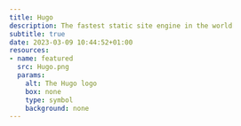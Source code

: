 ```yaml
---
title: Hugo
description: The fastest static site engine in the world
subtitle: true
date: 2023-03-09 10:44:52+01:00
resources:
- name: featured
  src: Hugo.png
  params:
    alt: The Hugo logo
    box: none
    type: symbol
    background: none
---
```

